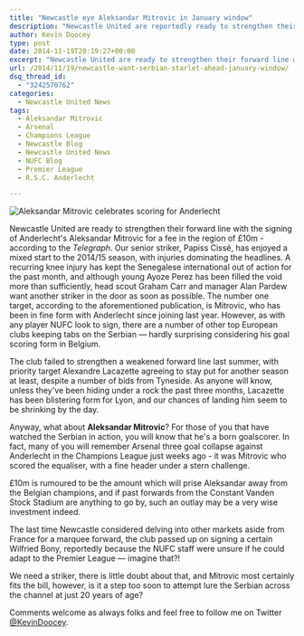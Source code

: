 ```yaml
---
title: "Newcastle eye Aleksandar Mitrovic in January window"
description: "Newcastle United are reportedly ready to strengthen their forward line with the signing of Anderlecht's Aleksandar Mitrovic for a fee in the region of £10m."
author: Kevin Doocey
type: post
date: 2014-11-19T20:19:27+00:00
excerpt: "Newcastle United are ready to strengthen their forward line with the signing of Anderlecht's Aleksandar Mitrovic for a fee in the region of £10m - according to the.."
url: /2014/11/19/newcastle-want-serbian-starlet-ahead-january-window/
dsq_thread_id:
  - "3242570762"
categories:
  - Newcastle United News
tags:
  - Aleksandar Mitrovic
  - Arsenal
  - Champions League
  - Newcastle Blog
  - Newcastle United News
  - NUFC Blog
  - Premier League
  - R.S.C. Anderlecht

---
```

![Aleksandar Mitrovic celebrates scoring for Anderlecht](http://www.tynetime.com/wp-content/uploads/2014/11/Aleksandar-Mitrovic-Anderlech.jpg "Mitrovic - Scoring form for Anderlecht has been attracting admirers from across Europe")  

Newcastle United are ready to strengthen their forward line with the signing of Anderlecht's Aleksandar Mitrovic for a fee in the region of £10m - according to the _Telegraph_. Our senior striker, Papiss Cissé, has enjoyed a mixed start to the 2014/15 season, with injuries dominating the headlines. A recurring knee injury has kept the Senegalese international out of action for the past month, and although young Ayoze Perez has been filled the void more than sufficiently, head scout Graham Carr and manager Alan Pardew want another striker in the door as soon as possible. The number one target, according to the aforementioned publication, is Mitrovic, who has been in fine form with Anderlecht since joining last year. However, as with any player NUFC look to sign, there are a number of other top European clubs keeping tabs on the Serbian — hardly surprising considering his goal scoring form in Belgium.

The club failed to strengthen a weakened forward line last summer, with priority target Alexandre Lacazette agreeing to stay put for another season at least, despite a number of bids from Tyneside. As anyone will know, unless they've been hiding under a rock the past three months, Lacazette has been blistering form for Lyon, and our chances of landing him seem to be shrinking by the day.

Anyway, what about **Aleksandar Mitrovic**? For those of you that have watched the Serbian in action, you will know that he's a born goalscorer. In fact, many of you will remember Arsenal three goal collapse against Anderlecht in the Champions League just weeks ago - it was Mitrovic who scored the equaliser, with a fine header under a stern challenge.

£10m is rumoured to be the amount which will prise Aleksandar away from the Belgian champions, and if past forwards from the Constant Vanden Stock Stadium are anything to go by, such an outlay may be a very wise investment indeed.

The last time Newcastle considered delving into other markets aside from France for a marquee forward, the club passed up on signing a certain Wilfried Bony, reportedly because the NUFC staff were unsure if he could adapt to the Premier League — imagine that?!

We need a striker, there is little doubt about that, and Mitrovic most certainly fits the bill, however, is it a step too soon to attempt lure&nbsp;the Serbian across the channel at just 20 years of age?

Comments welcome as always folks and feel free to follow me on Twitter [@KevinDoocey](https://twitter.com/kevindoocey "doocey twitter").
